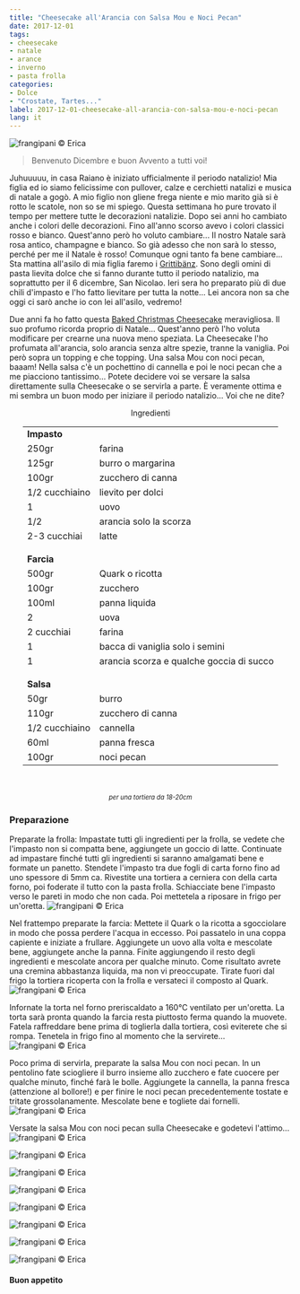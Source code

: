 ```yaml
---
title: "Cheesecake all'Arancia con Salsa Mou e Noci Pecan"
date: 2017-12-01
tags:
- cheesecake
- natale
- arance
- inverno
- pasta frolla
categories:
- Dolce
- "Crostate, Tartes..."
label: 2017-12-01-cheesecake-all-arancia-con-salsa-mou-e-noci-pecan
lang: it 
---
```

![](../2017-12-01-cheesecake-all-arancia-con-salsa-mou-e-noci-pecan/header.jpg "frangipani © Erica")

> Benvenuto Dicembre e buon Avvento a tutti voi!

Juhuuuuu, in casa Raiano è iniziato ufficialmente il periodo natalizio! Mia figlia ed io siamo felicissime con pullover, calze e cerchietti natalizi e musica di natale a gogò. A mio figlio non gliene frega niente e mio marito già si è rotto le scatole, non so se mi spiego. Questa settimana ho pure trovato il tempo per mettere tutte le decorazioni natalizie. Dopo sei anni ho cambiato anche i colori delle decorazioni. Fino all'anno scorso avevo i colori classici rosso e bianco. Quest'anno però ho voluto cambiare... Il nostro Natale sarà rosa antico, champagne e bianco. So già adesso che non sarà lo stesso, perché per me il Natale è rosso! Comunque ogni tanto fa bene cambiare... Sta mattina all'asilo di mia figlia faremo i <a href="https://frangipani.raiano.ch/2014-12-06-grittibaenz/" target="_blank">Grittibänz</a>. Sono degli omini di pasta lievita dolce che si fanno durante tutto il periodo natalizio, ma soprattutto per il 6 dicembre, San Nicolao. Ieri sera ho preparato più di due chili d'impasto e l'ho fatto lievitare per tutta la notte... Lei ancora non sa che oggi ci sarò anche io con lei all'asilo, vedremo! 

Due anni fa ho fatto questa <a href="https://frangipani.raiano.ch/2015-11-27-baked-christmas-cheesecake/" target="_blank">Baked Christmas Cheesecake</a> meravigliosa. Il suo profumo ricorda proprio di Natale... Quest'anno però l'ho voluta modificare per crearne una nuova meno speziata. La Cheesecake l'ho profumata all'arancia, solo arancia senza altre spezie, tranne la vaniglia. Poi però sopra un topping e che topping. Una salsa Mou con noci pecan, baaam! Nella salsa c'è un pochettino di cannella e poi le noci pecan che a me piacciono tantissimo... Potete decidere voi se versare la salsa direttamente sulla Cheesecake o se servirla a parte. È veramente ottima e mi sembra un buon modo per iniziare il periodo natalizio... Voi che ne dite?


<div id="wrapper" style="text-align: center">
  <div id="yourdiv" style="display: inline-block;">
    <div class="ingredients">
      <div class="ingredients-title">Ingredienti</div>
      <table>
        <tbody>
          <tr>
            <td colspan="2"><b>Impasto</b></td>
          </tr>
          <tr>
            <td>250gr</td>
            <td>farina</td>
          </tr>
          <tr>
            <td>125gr</td>
            <td>burro o margarina</td>
          </tr>
          <tr>
            <td>100gr</td>
            <td>zucchero di canna</td>
          </tr>
          <tr>
            <td>1/2 cucchiaino</td>
            <td>lievito per dolci</td>
          </tr>
          <tr>
            <td>1</td>
            <td>uovo</td>
          </tr>
          <tr>
            <td>1/2</td>
            <td>arancia solo la scorza</td>
          </tr>
          <tr>
            <td>2-3 cucchiai</td>
            <td>latte</td>
          </tr>
          <tr style="height: 15px;"></tr>
          <tr>          
            <td colspan="2"><b>Farcia</b></td>
          </tr>      
          <tr>
            <td>500gr</td>
            <td>Quark o ricotta</td>
          </tr>
          <tr>
            <td>100gr</td>
            <td>zucchero</td>
          </tr>
          <tr>
            <td>100ml</td>
            <td>panna liquida</td>
          </tr>
          <tr>
            <td>2</td>
            <td>uova</td>
          </tr>
          <tr>
            <td>2 cucchiai</td>
            <td>farina</td>
          </tr>
          <tr>
            <td>1</td>
            <td>bacca di vaniglia solo i semini</td>
          </tr>
          <tr>
            <td>1</td>
            <td>arancia scorza e qualche goccia di succo</td>
          </tr>
          <tr style="height: 15px;"></tr>
          <tr>          
            <td colspan="2"><b>Salsa</b></td>
          </tr>      
          <tr>
            <td>50gr</td>
            <td>burro</td>
          </tr>
          <tr>
            <td>110gr</td>
            <td>zucchero di canna</td>
          </tr>
          <tr>
            <td>1/2 cucchiaino</td>
            <td>cannella</td>
          </tr>
          <tr>
            <td>60ml</td>
            <td>panna fresca</td>
          </tr>
          <tr>
            <td>100gr</td>
            <td>noci pecan</td>     
          </tr>
        </tbody>
      </table>
      <br></br>
      <i class="pull-right" style="font-size: 80%;">per una tortiera da 18-20cm</i>
    </div>
  </div>
</div>


<h3>
  <font color="grey">
    <i class="fa-solid fa-gears"></i>
  </font> Preparazione
</h3>

Preparate la frolla: Impastate tutti gli ingredienti per la frolla, se vedete che l'impasto non si compatta bene, aggiungete un goccio di latte. Continuate ad impastare finché tutti gli ingredienti si saranno amalgamati bene e formate un panetto. Stendete l'impasto tra due fogli di carta forno fino ad uno spessore di 5mm ca. Rivestite una tortiera a cerniera con della carta forno, poi foderate il tutto con la pasta frolla. Schiacciate bene l'impasto verso le pareti in modo che non cada. Poi mettetela a riposare in frigo per un'oretta.
![](../2017-12-01-cheesecake-all-arancia-con-salsa-mou-e-noci-pecan/frolla.jpg "frangipani © Erica")

Nel frattempo preparate la farcia: Mettete il Quark o la ricotta a sgocciolare in modo che possa perdere l'acqua in eccesso. Poi passatelo in una coppa capiente e iniziate a frullare. Aggiungete un uovo alla volta e mescolate bene, aggiungete anche la panna. Finite aggiungendo il resto degli ingredienti e mescolate ancora per qualche minuto. Come risultato avrete una cremina abbastanza liquida, ma non vi preoccupate. Tirate fuori dal frigo la tortiera ricoperta con la frolla e versateci il composto al Quark.
![](../2017-12-01-cheesecake-all-arancia-con-salsa-mou-e-noci-pecan/teglia.jpg "frangipani © Erica")

Infornate la torta nel forno preriscaldato a 160°C ventilato per un'oretta. La torta sarà pronta quando la farcia resta piuttosto ferma quando la muovete. Fatela raffreddare bene prima di toglierla dalla tortiera, così eviterete che si rompa. Tenetela in frigo fino al momento che la servirete...
![](../2017-12-01-cheesecake-all-arancia-con-salsa-mou-e-noci-pecan/cheesecake.jpg "frangipani © Erica")

Poco prima di servirla, preparate la salsa Mou con noci pecan. In un pentolino fate sciogliere il burro insieme allo zucchero e fate cuocere per qualche minuto, finché farà le bolle. Aggiungete la cannella, la panna fresca (attenzione al bollore!) e per finire le noci pecan precedentemente tostate e tritate grossolanamente. Mescolate bene e togliete dai fornelli. 
![](../2017-12-01-cheesecake-all-arancia-con-salsa-mou-e-noci-pecan/salsa.jpg "frangipani © Erica")

Versate la salsa Mou con noci pecan sulla Cheesecake e godetevi l'attimo...
![](../2017-12-01-cheesecake-all-arancia-con-salsa-mou-e-noci-pecan/risultato1.jpg "frangipani © Erica")

![](../2017-12-01-cheesecake-all-arancia-con-salsa-mou-e-noci-pecan/risultato2.jpg "frangipani © Erica")

![](../2017-12-01-cheesecake-all-arancia-con-salsa-mou-e-noci-pecan/risultato3.jpg "frangipani © Erica")

![](../2017-12-01-cheesecake-all-arancia-con-salsa-mou-e-noci-pecan/risultato4.jpg "frangipani © Erica")

![](../2017-12-01-cheesecake-all-arancia-con-salsa-mou-e-noci-pecan/risultato5.jpg "frangipani © Erica")

![](../2017-12-01-cheesecake-all-arancia-con-salsa-mou-e-noci-pecan/risultato6.jpg "frangipani © Erica")

![](../2017-12-01-cheesecake-all-arancia-con-salsa-mou-e-noci-pecan/risultato7.jpg "frangipani © Erica")

![](../2017-12-01-cheesecake-all-arancia-con-salsa-mou-e-noci-pecan/risultato8.jpg "frangipani © Erica")

<h4>Buon appetito
  <font color="red">
    <i class="fa-regular fa-face-smile"></i>
  </font>
</h4>
